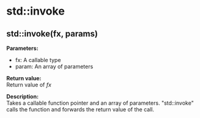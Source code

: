 # std::invoke

## std::invoke(fx, params)
**Parameters:**
* fx: A callable type
* param: An array of parameters

**Return value:**  
Return value of _fx_

**Description:**  
Takes a callable function pointer and an array of parameters.
"std::invoke" calls the function and forwards the return value of the call.
